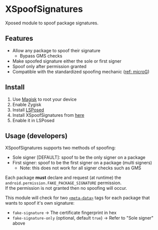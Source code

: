 # XSpoofSignatures

Xposed module to spoof package signatures.

## Features

- Allow any package to spoof their signature
	- Bypass GMS checks
- Make spoofed signature either the sole or first signer
- Spoof only after permission granted
- Compatible with the standardized spoofing mechanic ([ref: microG](https://github.com/microg/GmsCore/tree/master/patches))

## Install

1. Use [Magisk](https://github.com/topjohnwu/Magisk) to root your device
2. Enable Zygisk
3. Install [LSPosed](https://github.com/LSPosed/LSPosed)
4. Install XSpoofSignatures from [here](https://github.com/rushiiMachine/XSpoofSignatures/releases/latest)
5. Enable it in LSPosed

## Usage (developers)

XSpoofSignatures supports two methods of spoofing:

- Sole signer [DEFAULT]: spoof to be the only signer on a package
- First signer: spoof to be the first signer on a package (multi signers)
	- Note: this does not work for all signer checks such as GMS

Each package **must** declare and request (at runtime) the `android.permission.FAKE_PACKAGE_SIGNATURE` permission.\
If the permission is not granted then no spoofing will occur.

This module will check for two [`<meta-data>`](https://developer.android.com/guide/topics/manifest/meta-data-element) tags for each package that wants
to spoof it's own signature:

- `fake-signature` -> The certificate fingerprint in hex
- `fake-signature-only` (optional, default `true`) -> Refer to "Sole signer" above
